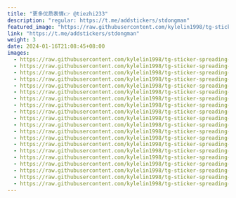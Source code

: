 ```yaml
---
title: "更多优质表情👉 @tiezhi233"
description: "regular: https://t.me/addstickers/stdongman"
featured_image: "https://raw.githubusercontent.com/kylelin1998/tg-sticker-spreading-worldwide-images/main/img/4d36e508-8a01-4ce8-87af-bbe575e4e53f.jpg"
link: "https://t.me/addstickers/stdongman"
weight: 3
date: 2024-01-16T21:08:45+08:00
images:
  - https://raw.githubusercontent.com/kylelin1998/tg-sticker-spreading-worldwide-images/main/img/4d36e508-8a01-4ce8-87af-bbe575e4e53f.jpg
  - https://raw.githubusercontent.com/kylelin1998/tg-sticker-spreading-worldwide-images/main/img/df7b5fba-31e2-40eb-ac2b-7ffa73cf0867.jpg
  - https://raw.githubusercontent.com/kylelin1998/tg-sticker-spreading-worldwide-images/main/img/da110203-8041-441b-bb17-b777c811cd95.jpg
  - https://raw.githubusercontent.com/kylelin1998/tg-sticker-spreading-worldwide-images/main/img/eb6710a4-044f-4814-b25b-5f9d78ea17d1.jpg
  - https://raw.githubusercontent.com/kylelin1998/tg-sticker-spreading-worldwide-images/main/img/721c01f3-4109-442b-b16d-e9f1f5eef8a9.jpg
  - https://raw.githubusercontent.com/kylelin1998/tg-sticker-spreading-worldwide-images/main/img/65acd0df-bc13-439d-a1f9-c9f01da59e96.jpg
  - https://raw.githubusercontent.com/kylelin1998/tg-sticker-spreading-worldwide-images/main/img/abcc9278-a9f8-49a8-aad4-07ae98ec457d.jpg
  - https://raw.githubusercontent.com/kylelin1998/tg-sticker-spreading-worldwide-images/main/img/a5c8f4df-5ad2-4b58-a30f-59e2dab1ae14.jpg
  - https://raw.githubusercontent.com/kylelin1998/tg-sticker-spreading-worldwide-images/main/img/c38b2704-cd69-4a04-9580-c58f2c5afd13.jpg
  - https://raw.githubusercontent.com/kylelin1998/tg-sticker-spreading-worldwide-images/main/img/81be658a-11a2-4d65-b796-724fb1bf21bb.jpg
  - https://raw.githubusercontent.com/kylelin1998/tg-sticker-spreading-worldwide-images/main/img/210ebbfe-9a9f-41d6-94eb-00045a05df06.jpg
  - https://raw.githubusercontent.com/kylelin1998/tg-sticker-spreading-worldwide-images/main/img/51babde0-fe89-4965-a084-ffb6988607e6.jpg
  - https://raw.githubusercontent.com/kylelin1998/tg-sticker-spreading-worldwide-images/main/img/40b87ed3-3127-4a81-9073-b6436d986bdd.jpg
  - https://raw.githubusercontent.com/kylelin1998/tg-sticker-spreading-worldwide-images/main/img/b8bf4dff-dd95-45b2-bec9-2d7991870c68.jpg
  - https://raw.githubusercontent.com/kylelin1998/tg-sticker-spreading-worldwide-images/main/img/9d6ff84d-a59e-4504-8a07-0d040645d875.jpg
  - https://raw.githubusercontent.com/kylelin1998/tg-sticker-spreading-worldwide-images/main/img/d1c29c0a-81df-4f71-9092-e4d18a4965a7.jpg
  - https://raw.githubusercontent.com/kylelin1998/tg-sticker-spreading-worldwide-images/main/img/9f98fb80-63a0-4959-acef-68a521df2425.jpg
  - https://raw.githubusercontent.com/kylelin1998/tg-sticker-spreading-worldwide-images/main/img/80f2c47b-2347-4b92-8813-90dfcd73ffd7.jpg
  - https://raw.githubusercontent.com/kylelin1998/tg-sticker-spreading-worldwide-images/main/img/bad4f46a-651f-4152-82db-c7ab547486bd.jpg
  - https://raw.githubusercontent.com/kylelin1998/tg-sticker-spreading-worldwide-images/main/img/aded9b7e-f411-4d60-a8c9-fe0adb4e42b4.jpg
---
```

